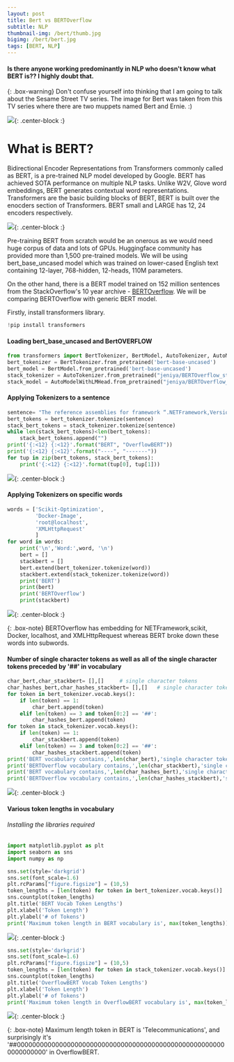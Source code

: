 ```yaml
---
layout: post
title: Bert vs BERTOverflow
subtitle: NLP
thumbnail-img: /bert/thumb.jpg
bigimg: /bert/bert.jpg
tags: [BERT, NLP]
---
```



#### Is there anyone working predominantly in NLP who doesn't know what BERT is?? I highly doubt that.

{: .box-warning}
Don't confuse yourself into thinking that I am going to talk about the Sesame Street TV series. The image for Bert was taken from this TV series where there are two muppets named Bert and Ernie. :)


<img src="/bert/sesame.jpg">{: .center-block :}

# What is BERT?

Bidirectional Encoder Representations from Transformers commonly called as BERT, is a pre-trained NLP model developed by Google. BERT has achieved SOTA performance on multiple NLP tasks. Unlike W2V, Glove word embeddings, BERT generates contextual word representations. Transformers are the basic building blocks of BERT, BERT is built over the enocders section of Transformers. BERT small and LARGE has 12, 24 encoders respectively.

<img src="/bert/bert_small.PNG">{: .center-block :}


Pre-training BERT from scratch would be an onerous as we would need huge corpus of data and lots of GPUs. Huggingface community has provided more than 1,500 pre-trained models. 
We will be using bert_base_uncased model which was trained on lower-cased English text containing 12-layer, 768-hidden, 12-heads, 110M parameters.

On the other hand, there is a BERT model trained on 152 million sentences from the StackOverflow's 10 year archive - [BERTOverflow](https://huggingface.co/jeniya/BERTOverflow_stackoverflow_github). We will be comparing BERTOverflow with generic BERT model.

Firstly, install transformers library.
```python
!pip install transformers
```

#### Loading bert_base_uncased and BertOVERFLOW

```python
from transformers import BertTokenizer, BertModel, AutoTokenizer, AutoModelWithLMHead
bert_tokenizer = BertTokenizer.from_pretrained('bert-base-uncased')
bert_model = BertModel.from_pretrained('bert-base-uncased')
stack_tokenizer = AutoTokenizer.from_pretrained("jeniya/BERTOverflow_stackoverflow_github")
stack_model = AutoModelWithLMHead.from_pretrained("jeniya/BERTOverflow_stackoverflow_github")
```
#### Applying Tokenizers to a sentence

```python
sentence= "The reference assemblies for framework “.NETFramework,Version=v4.6.2” were not found"
bert_tokens = bert_tokenizer.tokenize(sentence)
stack_bert_tokens = stack_tokenizer.tokenize(sentence)
while len(stack_bert_tokens)<len(bert_tokens):
    stack_bert_tokens.append("")
print('{:<12} {:<12}'.format("BERT", "OverflowBERT"))
print('{:<12} {:<12}'.format("----", "-------"))
for tup in zip(bert_tokens, stack_bert_tokens):
    print('{:<12} {:<12}'.format(tup[0], tup[1]))
```

<img src="/bert/tokenize_sentence.PNG">{: .center-block :}

#### Applying Tokenizers on specific words

```python
words = ['Scikit-Optimization', 
         'Docker-Image',
         'root@localhost',
         'XMLHttpRequest'
         ]
for word in words:
    print('\n','Word:',word, '\n')
    bert = []
    stackbert = []
    bert.extend(bert_tokenizer.tokenize(word))
    stackbert.extend(stack_tokenizer.tokenize(word))
    print('BERT')
    print(bert)
    print('BERTOverflow')
    print(stackbert)
```

<img src="/bert/token_word.PNG">{: .center-block :}

{: .box-note}
BERTOverflow has embedding for NETFramework,scikit, Docker, localhost, and XMLHttpRequest whereas BERT broke down these words into subwords.


#### Number of single character tokens as well as all of the single character tokens preceded by '##' in vocabulary

```python
char_bert,char_stackbert= [],[]     # single character tokens
char_hashes_bert,char_hashes_stackbert= [],[]   # single character tokens preceeded by '##'
for token in bert_tokenizer.vocab.keys(): 
    if len(token) == 1:
        char_bert.append(token)    
    elif len(token) == 3 and token[0:2] == '##':
        char_hashes_bert.append(token)
for token in stack_tokenizer.vocab.keys():
    if len(token) == 1:
        char_stackbert.append(token)
    elif len(token) == 3 and token[0:2] == '##':
        char_hashes_stackbert.append(token)
print('BERT vocabulary contains,',len(char_bert),'single character tokens','\n')
print('BERTOverflow vocabulary contains,',len(char_stackbert),'single character tokens','\n')
print('BERT vocabulary contains,',len(char_hashes_bert),'single character tokens preceeded by ##','\n')
print('BERTOverflow vocabulary contains,',len(char_hashes_stackbert),'single character tokens preceeded by ##','\n')
```

<img src="/bert/tokens.PNG">{: .center-block :}


#### Various token lengths in vocabulary

###### Installing the libraries required

```python
import matplotlib.pyplot as plt
import seaborn as sns
import numpy as np
```

```python
sns.set(style='darkgrid')
sns.set(font_scale=1.6)
plt.rcParams["figure.figsize"] = (10,5)
token_lengths = [len(token) for token in bert_tokenizer.vocab.keys()]
sns.countplot(token_lengths)
plt.title('BERT Vocab Token Lengths')
plt.xlabel('Token Length')
plt.ylabel('# of Tokens')
print('Maximum token length in BERT vocabulary is', max(token_lengths))
```

<img src="/bert/bert_max.PNG">{: .center-block :}


```python
sns.set(style='darkgrid')
sns.set(font_scale=1.6)
plt.rcParams["figure.figsize"] = (10,5)
token_lengths = [len(token) for token in stack_tokenizer.vocab.keys()]
sns.countplot(token_lengths)
plt.title('OverflowBERT Vocab Token Lengths')
plt.xlabel('Token Length')
plt.ylabel('# of Tokens')
print('Maximum token length in OverflowBERT vocabulary is', max(token_lengths))
```

<img src="/bert/stack_max.PNG">{: .center-block :}

{: .box-note}
Maximum length token in BERT is 'Telecommunications', and surprisingly it's '##0000000000000000000000000000000000000000000000000000000000000000' in OverflowBERT.
 











